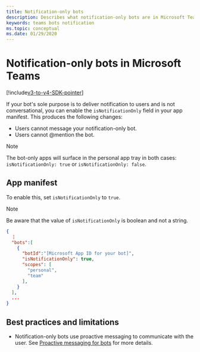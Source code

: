 ```yaml
---
title: Notification-only bots
description: Describes what notification-only bots are in Microsoft Teams
keywords: teams bots notification
ms.topic: conceptual
ms.date: 01/29/2020
---
```

# Notification-only bots in Microsoft Teams

[!include[v3-to-v4-SDK-pointer](~/includes/v3-to-v4-pointer-bots.md)]

If your bot's sole purpose is to deliver notification to users and is not conversational, you can enable the `isNotificationOnly` field in your app manifest. This produces the following changes:

* Users cannot message your notification-only bot.
* Users cannot @mention the bot.

> [!NOTE]
> The bot-only apps will surface in the personal app tray in both cases: `isNotificationOnly: true` or `isNotificationOnly: false`.

## App manifest

To enable this, set `isNotificationOnly` to `true`.

> [!NOTE]
> Be aware that the value of `isNotificationOnly` is boolean and not a string.

```json
{
  ⋮
  "bots":[
    {
      "botId":"[Microsoft App ID for your bot]",
      "isNotificationOnly": true,
      "scopes": [
        "personal",
        "team"
      ],
    }
  ],
  ...
}
```

## Best practices and limitations

* Notification-only bots use proactive messaging to communicate with the user. See [Proactive messaging for bots](~/resources/bot-v3/bot-conversations/bots-conv-proactive.md) for more details.
